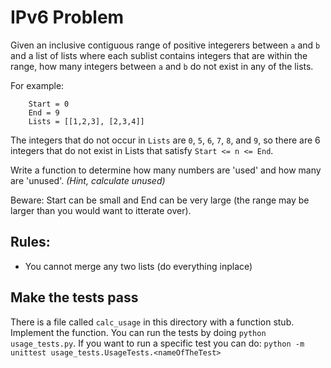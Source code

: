 IPv6 Problem
============
Given an inclusive contiguous range of positive integerers between `a` and `b`
and a list of lists where each sublist contains integers that are within the range,
how many integers between `a` and `b` do not exist in any of the lists.

For example:

```
    Start = 0
    End = 9
    Lists = [[1,2,3], [2,3,4]]
```

The integers that do not occur in `Lists` are `0`, `5`, `6`, `7`, `8`, and `9`, so there are 6 integers that do not exist in Lists that satisfy `Start <= n <= End`.

Write a function to determine how many numbers are 'used' and how many are
'unused'. _(Hint, calculate unused)_

Beware: Start can be small and End can be very large (the range may be larger
than you would want to itterate over).

Rules:
------
*   You cannot merge any two lists (do everything inplace)

Make the tests pass
-------------------
There is a file called `calc_usage` in this directory with a function stub.
Implement the function. You can run the tests by doing `python usage_tests.py`.
If you want to run a specific test you can do: `python -m unittest
usage_tests.UsageTests.<nameOfTheTest>`
